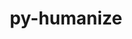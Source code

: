 ---
title: "py-humanize"
layout: cache
categories: [package, develop-2024-02-25]
meta: {"versions": ["4.6.0"], "compilers": ["gcc@=11.4.0", "gcc@=9.4.0", "oneapi@=2024.0.0"], "oss": ["ubuntu20.04", "ubuntu22.04"], "platforms": ["linux"], "targets": ["ppc64le", "x86_64_v3"], "stacks": ["e4s", "e4s-oneapi", "e4s-power", "root"], "num_specs": 3, "num_specs_by_stack": {"root": 3, "e4s-power": 1, "e4s": 1, "e4s-oneapi": 1}}
spec_details: [{"hash": "zktwyp6z2tj2r5pv7tm4ntgnqeleswdk", "compiler": "gcc@=9.4.0", "versions": ["4.6.0"], "os": "ubuntu20.04", "platform": "linux", "target": "ppc64le", "variants": ["build_system=python_pip"], "stacks": ["root", "e4s-power"], "size": "-", "tarball": "https://binaries.spack.io/releases/develop-2024-02-25/build_cache/linux-ubuntu20.04-ppc64le/gcc-9.4.0/py-humanize-4.6.0/linux-ubuntu20.04-ppc64le-gcc-9.4.0-py-humanize-4.6.0-zktwyp6z2tj2r5pv7tm4ntgnqeleswdk.spack"}, {"hash": "asbljy3ghi3bxtu7gdrsymwx67ewq54e", "compiler": "gcc@=11.4.0", "versions": ["4.6.0"], "os": "ubuntu20.04", "platform": "linux", "target": "x86_64_v3", "variants": ["build_system=python_pip"], "stacks": ["e4s", "root"], "size": "-", "tarball": "https://binaries.spack.io/releases/develop-2024-02-25/build_cache/linux-ubuntu20.04-x86_64_v3/gcc-11.4.0/py-humanize-4.6.0/linux-ubuntu20.04-x86_64_v3-gcc-11.4.0-py-humanize-4.6.0-asbljy3ghi3bxtu7gdrsymwx67ewq54e.spack"}, {"hash": "cq2tl2smuko5tcfgmmeuvlenttujj2km", "compiler": "oneapi@=2024.0.0", "versions": ["4.6.0"], "os": "ubuntu22.04", "platform": "linux", "target": "x86_64_v3", "variants": ["build_system=python_pip"], "stacks": ["root", "e4s-oneapi"], "size": "-", "tarball": "https://binaries.spack.io/releases/develop-2024-02-25/build_cache/linux-ubuntu22.04-x86_64_v3/oneapi-2024.0.0/py-humanize-4.6.0/linux-ubuntu22.04-x86_64_v3-oneapi-2024.0.0-py-humanize-4.6.0-cq2tl2smuko5tcfgmmeuvlenttujj2km.spack"}]
---